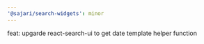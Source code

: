 ```yaml
---
'@sajari/search-widgets': minor
---
```


feat: upgarde react-search-ui to get date template helper function
